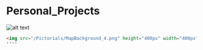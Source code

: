 # Personal_Projects
![alt text](https://github.com/DeDeDeDer/Personal_Projects/Pictorials/MapBackground_4.png)
```html
<img src="/Pictorials/MapBackground_4.png" height="400px" width="400px">
''''
